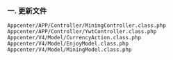 ### 一. 更新文件

	Appcenter/APP/Controller/MiningController.class.php
	Appcenter/APP/Controller/YwtController.class.php
	Appcenter/V4/Model/CurrencyAction.class.php
	Appcenter/V4/Model/EnjoyModel.class.php
	Appcenter/V4/Model/MiningModel.class.php
